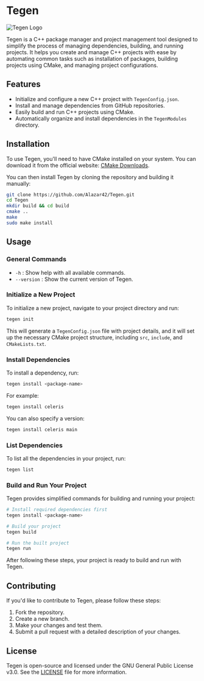 # Tegen

![Tegen Logo](https://i.ibb.co/Y7h4PJn2/unnamed-removebg-preview.png)

Tegen is a C++ package manager and project management tool designed to simplify the process of managing dependencies, building, and running projects. It helps you create and manage C++ projects with ease by automating common tasks such as installation of packages, building projects using CMake, and managing project configurations.

## Features

- Initialize and configure a new C++ project with `TegenConfig.json`.
- Install and manage dependencies from GitHub repositories.
- Easily build and run C++ projects using CMake.
- Automatically organize and install dependencies in the `TegenModules` directory.

## Installation

To use Tegen, you'll need to have CMake installed on your system. You can download it from the official website: [CMake Downloads](https://cmake.org/download/).

You can then install Tegen by cloning the repository and building it manually:

```bash
git clone https://github.com/Alazar42/Tegen.git
cd Tegen
mkdir build && cd build
cmake ..
make
sudo make install
````

## Usage

### General Commands

* `-h` : Show help with all available commands.
* `--version` : Show the current version of Tegen.

### Initialize a New Project

To initialize a new project, navigate to your project directory and run:

```bash
tegen init
```

This will generate a `TegenConfig.json` file with project details, and it will set up the necessary CMake project structure, including `src`, `include`, and `CMakeLists.txt`.

### Install Dependencies

To install a dependency, run:

```bash
tegen install <package-name>
```

For example:

```bash
tegen install celeris
```

You can also specify a version:

```bash
tegen install celeris main
```

### List Dependencies

To list all the dependencies in your project, run:

```bash
tegen list
```

### Build and Run Your Project

Tegen provides simplified commands for building and running your project:

```bash
# Install required dependencies first
tegen install <package-name>

# Build your project
tegen build

# Run the built project
tegen run
```

After following these steps, your project is ready to build and run with Tegen.

## Contributing

If you'd like to contribute to Tegen, please follow these steps:

1. Fork the repository.
2. Create a new branch.
3. Make your changes and test them.
4. Submit a pull request with a detailed description of your changes.

## License

Tegen is open-source and licensed under the GNU General Public License v3.0. See the [LICENSE](LICENSE) file for more information.
